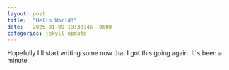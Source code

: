 ```yaml
---
layout: post
title:  "Hello World!"
date:   2025-01-09 19:30:46 -0600
categories: jekyll update
---
```

Hopefully I'll start writing some now that I got this going again. It's been a minute.
